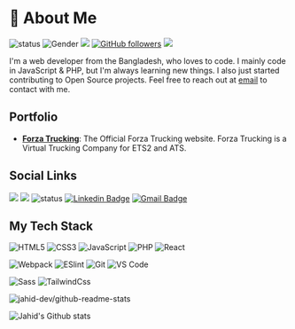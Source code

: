 # 🧐 About Me

![status](https://img.shields.io/badge/status-up-brightgreen) ![Gender](https://img.shields.io/badge/gender-%F0%9F%A4%B5-lightgrey) ![](https://img.shields.io/badge/Relationship-Single-red) [![GitHub followers](https://img.shields.io/github/followers/jahid-dev?label=Follow&style=social)](https://github.com/jahid-dev/?tab=follow) ![](https://visitor-badge.glitch.me/badge?page_id=jahid-dev.jahid-dev)

I'm a web developer from the Bangladesh, who loves to code. I mainly code in JavaScript & PHP, but I'm always learning new things. I also just started contributing to Open Source projects. Feel free to reach out at [email](mailto:jahid80820@gmail.com) to contact with me.

## Portfolio

- [**Forza Trucking**](https://forzatrucking.com): The Official Forza Trucking website. Forza Trucking is a Virtual Trucking Company for ETS2 and ATS.

## Social Links

[![](https://img.shields.io/badge/-@jahid--dev-%23181717?style=flat-square&logo=github)](https://github.com/jahid-dev) [![](https://img.shields.io/website?color=dc3545&style=flat-square&up_message=jahidx0068.xyz&url=https://jahidx0068.xyz/)](https://jahidx0068.xyz/) ![status](https://img.shields.io/badge/-@ProgrammerJahid-%231DA1F2?style=flat-square&url=https://twitter.com/ProgrammerJahid&logo=twitter&logoColor=ffffff) [![Linkedin Badge](https://img.shields.io/badge/-jahid80820-blue?style=flat-square&logo=Linkedin&logoColor=white&link=https://www.linkedin.com/in/jahid80820/)](https://www.linkedin.com/in/jahid80820/) [![Gmail Badge](https://img.shields.io/badge/-jahid80820@gmail.com-c14438?style=flat-square&logo=Gmail&logoColor=white&link=mailto:jahid80820@gmail.com)](mailto:jahid80820@gmail.com)

## My Tech Stack

![HTML5](https://img.shields.io/badge/-HTML5-%23E44D27?style=flat-square&logo=html5&logoColor=ffffff)
![CSS3](https://img.shields.io/badge/-CSS3-%231572B6?style=flat-square&logo=css3)
![JavaScript](https://img.shields.io/badge/-JavaScript-%23F7DF1C?style=flat-square&logo=javascript&logoColor=000000&labelColor=%23F7DF1C&color=%23FFCE5A)
![PHP](https://img.shields.io/badge/-php-%23282C34?style=flat-square&logo=php)
![React](https://img.shields.io/badge/-React-%23282C34?style=flat-square&logo=react)

![Webpack](https://img.shields.io/badge/-Webpack-%232C3A42?style=flat-square&logo=webpack)
![ESlint](https://img.shields.io/badge/-ESLint-%234B32C3?style=flat-square&logo=eslint)
![Git](https://img.shields.io/badge/-Git-%23F05032?style=flat-square&logo=git&logoColor=%23ffffff)
![VS Code](https://img.shields.io/badge/-VSCode-%23007ACC?style=flat-square&logo=visual-studio-code)

![Sass](https://img.shields.io/badge/-Sass-%23CC6699?style=flat-square&logo=sass&logoColor=ffffff)
![TailwindCss](https://img.shields.io/badge/-TailwindCss-%231a202c?style=flat-square&logo=tailwind-css)

![jahid-dev/github-readme-stats](https://github-readme-stats.vercel.app/api/top-langs/?username=jahid-dev&langs_count=8)

![Jahid's Github stats](https://github-readme-stats.vercel.app/api?username=jahid-dev&show_icons=true)

